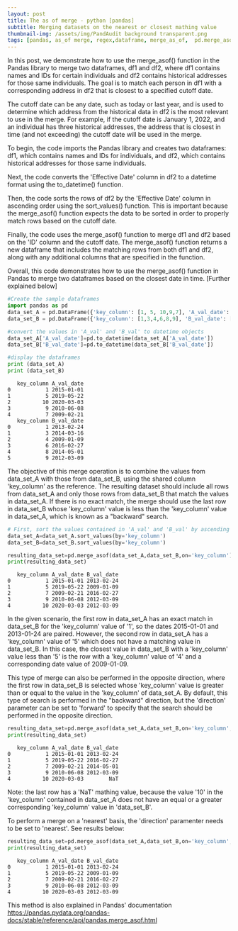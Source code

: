 ```yaml
---
layout: post
title: The as of merge - python [pandas]
subtitle: Merging datasets on the nearest or closest mathing value
thumbnail-img: /assets/img/PandAudit background transparent.png
tags: [pandas, as_of merge, regex,dataframe, merge_as_of,  pd.merge_asof()]
---
```


In this post, we demonstrate how to use the merge_asof() function in the Pandas library to merge two dataframes, df1 and df2, where df1 contains names and IDs for certain individuals and df2 contains historical addresses for those same individuals. The goal is to match each person in df1 with a corresponding address in df2 that is closest to a specified cutoff date.

The cutoff date can be any date, such as today or last year, and is used to determine which address from the historical data in df2 is the most relevant to use in the merge. For example, if the cutoff date is January 1, 2022, and an individual has three historical addresses, the address that is closest in time (and not exceeding) the cutoff date will be used in the merge.

To begin, the code imports the Pandas library and creates two dataframes: df1, which contains names and IDs for individuals, and df2, which contains historical addresses for those same individuals.

Next, the code converts the 'Effective Date' column in df2 to a datetime format using the to_datetime() function.

Then, the code sorts the rows of df2 by the 'Effective Date' column in ascending order using the sort_values() function. This is important because the merge_asof() function expects the data to be sorted in order to properly match rows based on the cutoff date.

Finally, the code uses the merge_asof() function to merge df1 and df2 based on the 'ID' column and the cutoff date. The merge_asof() function returns a new dataframe that includes the matching rows from both df1 and df2, along with any additional columns that are specified in the function.

Overall, this code demonstrates how to use the merge_asof() function in Pandas to merge two dataframes based on the closest date in time. [Further explained below]


```python
#Create the sample dataframes 
import pandas as pd
data_set_A = pd.DataFrame({'key_column': [1, 5, 10,9,7], 'A_val_date': ['1/1/2015', '5/22/2019', '3/3/2020','6/8/2010','2/21/2009']})
data_set_B = pd.DataFrame({'key_column': [1,3,4,6,8,9], 'B_val_date': ['2/24/2013', '3/16/2014','1/09/2009','2/27/2016','5/1/2014','3/9/2012']})

#convert the values in 'A_val' and 'B_val' to datetime objects
data_set_A['A_val_date']=pd.to_datetime(data_set_A['A_val_date'])
data_set_B['B_val_date']=pd.to_datetime(data_set_B['B_val_date'])

#display the dataframes
print (data_set_A)
print (data_set_B)

```

       key_column A_val_date
    0           1 2015-01-01
    1           5 2019-05-22
    2          10 2020-03-03
    3           9 2010-06-08
    4           7 2009-02-21
       key_column B_val_date
    0           1 2013-02-24
    1           3 2014-03-16
    2           4 2009-01-09
    3           6 2016-02-27
    4           8 2014-05-01
    5           9 2012-03-09
    

The objective of this merge operation is to combine the values from data_set_A with those from data_set_B, using the shared column 'key_column' as the reference. The resulting dataset should include all rows from data_set_A and only those rows from data_set_B that match the values in data_set_A. If there is no exact match, the merge should use the last row in data_set_B whose 'key_column' value is less than the 'key_column' value in data_set_A, which is known as a "backward" search.


```python
# First, sort the values contained in 'A_val' and 'B_val' by ascending order
data_set_A=data_set_A.sort_values(by='key_column')
data_set_B=data_set_B.sort_values(by='key_column')
```


```python
resulting_data_set=pd.merge_asof(data_set_A,data_set_B,on='key_column')
print(resulting_data_set)
```

       key_column A_val_date B_val_date
    0           1 2015-01-01 2013-02-24
    1           5 2019-05-22 2009-01-09
    2           7 2009-02-21 2016-02-27
    3           9 2010-06-08 2012-03-09
    4          10 2020-03-03 2012-03-09
    

In the given scenario, the first row in data_set_A has an exact match in data_set_B for the 'key_column' value of '1', so the dates 2015-01-01 and 2013-01-24 are paired. However, the second row in data_set_A has a 'key_column' value of '5' which does not have a matching value in data_set_B. In this case, the closest value in data_set_B with a 'key_column' value less than '5' is the row with a 'key_column' value of '4' and a corresponding date value of 2009-01-09.

This type of merge can also be performed in the opposite direction, where the first row in data_set_B is selected whose 'key_column' value is greater than or equal to the value in the 'key_column' of data_set_A. By default, this type of search is performed in the "backward" direction, but the 'direction' parameter can be set to 'forward' to specify that the search should be performed in the opposite direction.


```python
resulting_data_set=pd.merge_asof(data_set_A,data_set_B,on='key_column',direction='forward')
print(resulting_data_set)
```

       key_column A_val_date B_val_date
    0           1 2015-01-01 2013-02-24
    1           5 2019-05-22 2016-02-27
    2           7 2009-02-21 2014-05-01
    3           9 2010-06-08 2012-03-09
    4          10 2020-03-03        NaT
    

Note: the last row has a 'NaT' mathing value, because the value '10' in the 'key_column' contained in data_set_A does not have an equal or a greater corresponding 'key_column' value in 'data_set_B'. 

To perform a merge on a 'nearest' basis, the 'direction' paramenter needs to be set to 'nearest'.  See results below:


```python
resulting_data_set=pd.merge_asof(data_set_A,data_set_B,on='key_column',direction='nearest')
print(resulting_data_set)
```

       key_column A_val_date B_val_date
    0           1 2015-01-01 2013-02-24
    1           5 2019-05-22 2009-01-09
    2           7 2009-02-21 2016-02-27
    3           9 2010-06-08 2012-03-09
    4          10 2020-03-03 2012-03-09
    

This method is also explained in Pandas' documentation
https://pandas.pydata.org/pandas-docs/stable/reference/api/pandas.merge_asof.html
